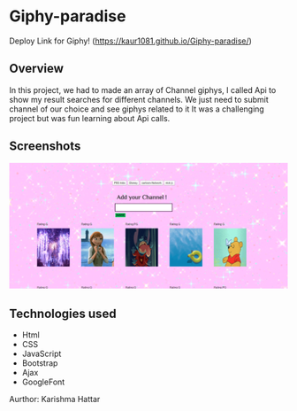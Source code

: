 # Giphy-paradise


Deploy Link for Giphy!
(https://kaur1081.github.io/Giphy-paradise/)

## Overview
 
In this project, we had to made an array of Channel giphys,  I called Api to show my result searches for different channels.
We just need to submit channel of our choice and see giphys related to it
It was a challenging project but was fun learning about Api calls.

## Screenshots
![ Giphy-paradise! ](https://github.com/kaur1081/Giphy-paradise/blob/master/giphy1.PNG)

## Technologies used

- Html
- CSS
- JavaScript
- Bootstrap
- Ajax
- GoogleFont

Aurthor: Karishma Hattar
